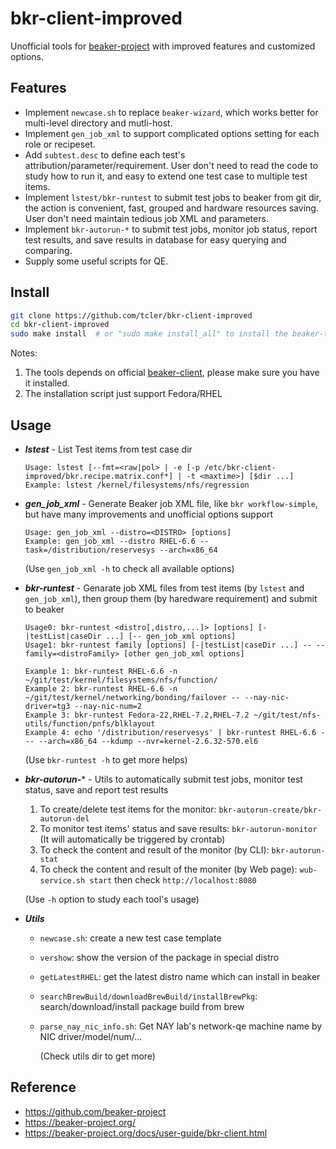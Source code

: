 # bkr-client-improved

Unofficial tools for [beaker-project](https://beaker-project.org/) with improved features and customized options.

## Features

- Implement `newcase.sh` to replace `beaker-wizard`, which works better for multi-level directory and mutli-host.
- Implement `gen_job_xml` to support complicated options setting for each role or recipeset.
- Add `subtest.desc` to define each test's attribution/parameter/requirement. User don't need to read the code to study how to run it, and easy to extend one test case to multiple test items.
- Implement `lstest/bkr-runtest` to submit test jobs to beaker from git dir, the action is convenient, fast, grouped and hardware resources saving. User don't need maintain tedious job XML and parameters.
- Implement `bkr-autorun-*` to submit test jobs, monitor job status, report test results, and save results in database for easy querying and comparing.
- Supply some useful scripts for QE.

## Install

```bash
git clone https://github.com/tcler/bkr-client-improved
cd bkr-client-improved
sudo make install  # or "sudo make install_all" to install the beaker-test-robot tools
```

Notes:

1. The tools depends on official [beaker-client](https://beaker-project.org/docs/user-guide/bkr-client.html), please make sure you have it installed.
2. The installation script just support Fedora/RHEL

## Usage

*   ***lstest*** - List Test items from test case dir

    ```
	Usage: lstest [--fmt=<raw|pol> | -e [-p /etc/bkr-client-improved/bkr.recipe.matrix.conf*] | -t <maxtime>] [$dir ...]
	Example: lstest /kernel/filesystems/nfs/regression

	```

*   ***gen_job_xml*** - Generate Beaker job XML file, like `bkr workflow-simple`, but have many improvements and unofficial options support

    ```
	Usage: gen_job_xml --distro=<DISTRO> [options]
	Example: gen_job_xml --distro RHEL-6.6 --task=/distribution/reservesys --arch=x86_64

	```
	(Use `gen_job_xml -h` to check all available options)

*   ***bkr-runtest*** - Genarate job XML files from test items (by `lstest` and `gen_job_xml`), then group them (by haredware requirement) and submit to beaker

	```
	Usage0: bkr-runtest <distro[,distro,...]> [options] [-|testList|caseDir ...] [-- gen_job_xml options]
	Usage1: bkr-runtest family [options] [-|testList|caseDir ...] -- --family=<distroFamily> [other gen_job_xml options]

	Example 1: bkr-runtest RHEL-6.6 -n ~/git/test/kernel/filesystems/nfs/function/
	Example 2: bkr-runtest RHEL-6.6 -n ~/git/test/kernel/networking/bonding/failover -- --nay-nic-driver=tg3 --nay-nic-num=2
	Example 3: bkr-runtest Fedora-22,RHEL-7.2,RHEL-7.2 ~/git/test/nfs-utils/function/pnfs/blklayout
	Example 4: echo '/distribution/reservesys' | bkr-runtest RHEL-6.6 - -- --arch=x86_64 --kdump --nvr=kernel-2.6.32-570.el6

	```
	(Use `bkr-runtest -h` to get more helps)

*   ***bkr-autorun-**** - Utils to automatically submit test jobs, monitor test status, save and report test results

    1. To create/delete test items for the monitor: `bkr-autorun-create/bkr-autorun-del`
    2. To monitor test items' status and save results: `bkr-autorun-monitor` (It will automatically be triggered by crontab)
    3. To check the content and result of the monitor (by CLI): `bkr-autorun-stat`
    4. To check the content and result of the moniter (by Web page): `wub-service.sh start` then check `http://localhost:8080`

      (Use `-h` option to study each tool's usage)

*   ***Utils***
    - `newcase.sh`: create a new test case template
	- `vershow`: show the version of the package in special distro
	- `getLatestRHEL`: get the latest distro name which can install in beaker
	- `searchBrewBuild/downloadBrewBuild/installBrewPkg`: search/download/install package build from brew
	- `parse_nay_nic_info.sh`: Get NAY lab's network-qe machine name by NIC driver/model/num/...

      (Check utils dir to get more)

## Reference

* https://github.com/beaker-project
* https://beaker-project.org/
* https://beaker-project.org/docs/user-guide/bkr-client.html
